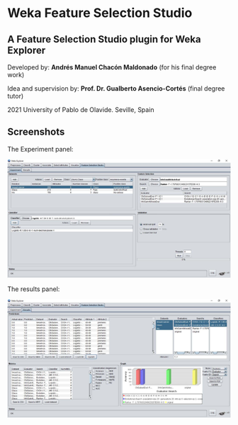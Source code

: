 # Weka Feature Selection Studio
## A Feature Selection Studio plugin for Weka Explorer

Developed by: **Andrés Manuel Chacón Maldonado** (for his final degree work)

Idea and supervision by: **Prof. Dr. Gualberto Asencio-Cortés** (final degree tutor)

2021 University of Pablo de Olavide. Seville, Spain

## Screenshots

The Experiment panel:

![Experiment panel](screenshots/fsstudio1.jpg)

The results panel:

![Results panel](screenshots/fsstudio2.jpg)
